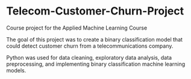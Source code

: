 # Telecom-Customer-Churn-Project
Course project for the Applied Machine Learning Course

The goal of this project was to create a binary classification model that could detect customer churn from a telecommunications company.

Python was used for data cleaning, exploratory data analysis, data preprocessing, and implementing binary classification machine learning models.
